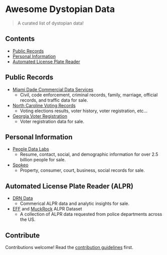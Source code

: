 # Awesome Dystopian Data

> A curated list of dystopian data!


## Contents

- [Public Records](#public-records)
- [Personal Information](#personal-information)
- [Automated License Plate Reader](#automated-license-plate-reader-alpr)

## Public Records
- [Miami Dade Commercial Data Services](https://www.miami-dadeclerk.com/commercial_data_servicesb.asp)
    - Civil, code enforcement, criminal records, family, marriage, official records, and traffic data for sale.
- [North Caroline Voting Records](https://www.ncsbe.gov/results-data)
    - Voting elections results, voter history, voter registration, etc...
- [Georgia Voter Registration](https://sos.ga.gov/index.php/elections/order_voter_registration_lists_and_files)
    - Voter registration data for sale.

## Personal Information
- [People Data Labs](https://www.peopledatalabs.com/)
    - Resume, contact, social, and demographic information for over 2.5 billion people for sale.
- [Spokeo](https://www.spokeo.com/)
    - Property, consumer, court, business, social records for sale.

## Automated License Plate Reader (ALPR)
- [DRN Data](https://drndata.com/)
    - Commerical ALPR data and analytic insights for sale.
- [EFF](https://www.eff.org/pages/automated-license-plate-reader-dataset) and [MuckRock](https://www.muckrock.com/news/archives/2018/nov/15/download-the-alpr-dataset/) ALPR Dataset
    - A collection of ALPR data requested from police departments across the US.

## Contribute

Contributions welcome! Read the [contribution guidelines](contributing.md) first.
